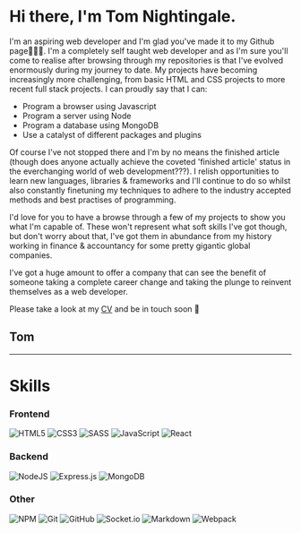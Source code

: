 Hi there, I'm Tom Nightingale.
===========================
I'm an aspiring web developer and I'm glad you've made it to my Github page🎉🎉🎉. I'm a completely self taught web developer and as I'm sure you'll come to realise after browsing through my repositories is that I've evolved enormously during my journey to date.
My projects have becoming increasingly more challenging, from basic HTML and CSS projects to more recent full stack projects. I can proudly say that I can:
- Program a browser using Javascript
- Program a server using Node
- Program a database using MongoDB
- Use a catalyst of different packages and plugins

Of course I've not stopped there and I'm by no means the finished article (though does anyone actually achieve the coveted 'finished article' status in the everchanging world of web development???). I relish opportunities to learn new languages, libraries & frameworks and I'll continue to do so whilst also constantly finetuning my techniques to adhere to the industry accepted methods and best practises of programming. 
 
I'd love for you to have a browse through a few of my projects to show you what I'm capable of. These won't represent what soft skills I've got though, but don't worry about that, I've got them in abundance from my history working in finance & accountancy for some pretty gigantic global companies. 
 
I've got a huge amount to offer a company that can see the benefit of someone taking a complete career change and taking the plunge to reinvent themselves as a web developer.

Please take a look at my [CV] and be in touch soon 👋

Tom
--- 

_____

Skills
======


### Frontend
![HTML5](https://img.shields.io/badge/html5-%23E34F26.svg?style=for-the-badge&logo=html5&logoColor=white)
![CSS3](https://img.shields.io/badge/css3-%231572B6.svg?style=for-the-badge&logo=css3&logoColor=white)
![SASS](https://img.shields.io/badge/SASS-hotpink.svg?style=for-the-badge&logo=SASS&logoColor=white)
![JavaScript](https://img.shields.io/badge/javascript-%23323330.svg?style=for-the-badge&logo=javascript&logoColor=%23F7DF1E)
![React](https://img.shields.io/badge/react-%2320232a.svg?style=for-the-badge&logo=react&logoColor=%2361DAFB)

### Backend
![NodeJS](https://img.shields.io/badge/node.js-6DA55F?style=for-the-badge&logo=node.js&logoColor=white)
![Express.js](https://img.shields.io/badge/express.js-%23404d59.svg?style=for-the-badge&logo=express&logoColor=%2361DAFB)
![MongoDB](https://img.shields.io/badge/MongoDB-%234ea94b.svg?style=for-the-badge&logo=mongodb&logoColor=white)

### Other
![NPM](https://img.shields.io/badge/NPM-%23000000.svg?style=for-the-badge&logo=npm&logoColor=white)
![Git](https://img.shields.io/badge/git-%23F05033.svg?style=for-the-badge&logo=git&logoColor=white)
![GitHub](https://img.shields.io/badge/github-%23121011.svg?style=for-the-badge&logo=github&logoColor=white)
![Socket.io](https://img.shields.io/badge/Socket.io-black?style=for-the-badge&logo=socket.io&badgeColor=010101)
![Markdown](https://img.shields.io/badge/markdown-%23000000.svg?style=for-the-badge&logo=markdown&logoColor=white)
![Webpack](https://img.shields.io/badge/webpack-%238DD6F9.svg?style=for-the-badge&logo=webpack&logoColor=black)

[CV]: https://pdfhost.io/v/hRcCpSJWo_Tom_Nightingale_CV
